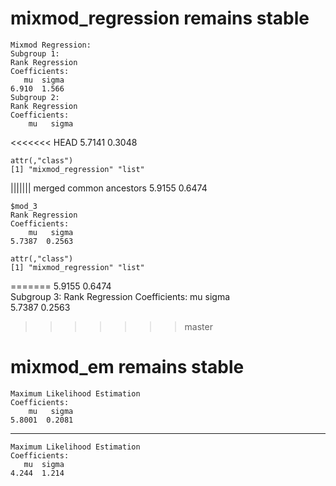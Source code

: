 # mixmod_regression remains stable

    Mixmod Regression:
    Subgroup 1:
    Rank Regression
    Coefficients:
       mu  sigma  
    6.910  1.566  
    Subgroup 2:
    Rank Regression
    Coefficients:
        mu   sigma  
<<<<<<< HEAD
    5.7141  0.3048  
    
    attr(,"class")
    [1] "mixmod_regression" "list"             
||||||| merged common ancestors
    5.9155  0.6474  
    
    $mod_3
    Rank Regression
    Coefficients:
        mu   sigma  
    5.7387  0.2563  
    
    attr(,"class")
    [1] "mixmod_regression" "list"             
=======
    5.9155  0.6474  
    Subgroup 3:
    Rank Regression
    Coefficients:
        mu   sigma  
    5.7387  0.2563  
>>>>>>> master

# mixmod_em remains stable

    Maximum Likelihood Estimation
    Coefficients:
        mu   sigma  
    5.8001  0.2081  

---

    Maximum Likelihood Estimation
    Coefficients:
       mu  sigma  
    4.244  1.214  

